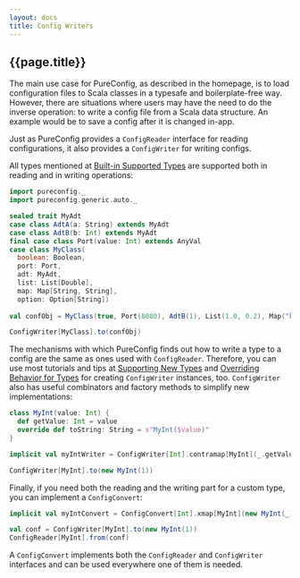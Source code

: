 ```yaml
---
layout: docs
title: Config Writers
---
```


## {{page.title}}

The main use case for PureConfig, as described in the homepage, is to load configuration files to Scala classes in a
typesafe and boilerplate-free way. However, there are situations where users may have the need to do the inverse
operation: to write a config file from a Scala data structure. An example would be to save a config after it is changed
in-app.

Just as PureConfig provides a `ConfigReader` interface for reading configurations, it also provides a `ConfigWriter` for
writing configs.

All types mentioned at [Built-in Supported Types](built-in-supported-types.html) are supported both in reading and in
writing operations:

```scala mdoc:silent:reset-object
import pureconfig._
import pureconfig.generic.auto._

sealed trait MyAdt
case class AdtA(a: String) extends MyAdt
case class AdtB(b: Int) extends MyAdt
final case class Port(value: Int) extends AnyVal
case class MyClass(
  boolean: Boolean,
  port: Port,
  adt: MyAdt,
  list: List[Double],
  map: Map[String, String],
  option: Option[String])
  
val confObj = MyClass(true, Port(8080), AdtB(1), List(1.0, 0.2), Map("key" -> "value"), None)
```

```scala mdoc
ConfigWriter[MyClass].to(confObj)
```

The mechanisms with which PureConfig finds out how to write a type to a config are the same as ones used with
`ConfigReader`. Therefore, you can use most tutorials and tips at [Supporting New Types](supporting-new-types.html)
and [Overriding Behavior for Types](overriding-behavior-for-types.html) for creating `ConfigWriter` instances, too.
`ConfigWriter` also has useful combinators and factory methods to simplify new implementations:

```scala mdoc:silent
class MyInt(value: Int) {
  def getValue: Int = value
  override def toString: String = s"MyInt($value)"
}

implicit val myIntWriter = ConfigWriter[Int].contramap[MyInt](_.getValue)
```

```scala mdoc
ConfigWriter[MyInt].to(new MyInt(1))
```

Finally, if you need both the reading and the writing part for a custom type, you can implement a `ConfigConvert`:

```scala mdoc:silent
implicit val myIntConvert = ConfigConvert[Int].xmap[MyInt](new MyInt(_), _.getValue)
```

```scala mdoc
val conf = ConfigWriter[MyInt].to(new MyInt(1))
ConfigReader[MyInt].from(conf)
```

A `ConfigConvert` implements both the `ConfigReader` and `ConfigWriter` interfaces and can be used everywhere one of
them is needed.
